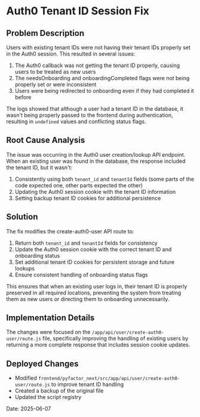 # Auth0 Tenant ID Session Fix

## Problem Description

Users with existing tenant IDs were not having their tenant IDs properly set in the Auth0 session. This resulted in several issues:

1. The Auth0 callback was not getting the tenant ID properly, causing users to be treated as new users
2. The needsOnboarding and onboardingCompleted flags were not being properly set or were inconsistent
3. Users were being redirected to onboarding even if they had completed it before

The logs showed that although a user had a tenant ID in the database, it wasn't being properly passed to the frontend during authentication, resulting in `undefined` values and conflicting status flags.

## Root Cause Analysis

The issue was occurring in the Auth0 user creation/lookup API endpoint. When an existing user was found in the database, the response included the tenant ID, but it wasn't:

1. Consistently using both `tenant_id` and `tenantId` fields (some parts of the code expected one, other parts expected the other)
2. Updating the Auth0 session cookie with the tenant ID information
3. Setting backup tenant ID cookies for additional persistence

## Solution

The fix modifies the create-auth0-user API route to:

1. Return both `tenant_id` and `tenantId` fields for consistency
2. Update the Auth0 session cookie with the correct tenant ID and onboarding status
3. Set additional tenant ID cookies for persistent storage and future lookups
4. Ensure consistent handling of onboarding status flags

This ensures that when an existing user logs in, their tenant ID is properly preserved in all required locations, preventing the system from treating them as new users or directing them to onboarding unnecessarily.

## Implementation Details

The changes were focused on the `/app/api/user/create-auth0-user/route.js` file, specifically improving the handling of existing users by returning a more complete response that includes session cookie updates.

## Deployed Changes

- Modified `frontend/pyfactor_next/src/app/api/user/create-auth0-user/route.js` to improve tenant ID handling
- Created a backup of the original file
- Updated the script registry

Date: 2025-06-07
